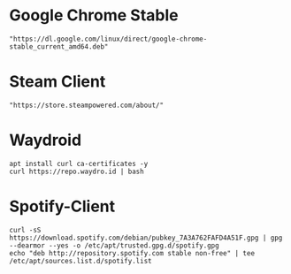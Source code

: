 # Google Chrome Stable
	"https://dl.google.com/linux/direct/google-chrome-stable_current_amd64.deb"
# Steam Client
	"https://store.steampowered.com/about/"
# Waydroid
	apt install curl ca-certificates -y
	curl https://repo.waydro.id | bash
# Spotify-Client
	curl -sS https://download.spotify.com/debian/pubkey_7A3A762FAFD4A51F.gpg | gpg --dearmor --yes -o /etc/apt/trusted.gpg.d/spotify.gpg
	echo "deb http://repository.spotify.com stable non-free" | tee /etc/apt/sources.list.d/spotify.list
